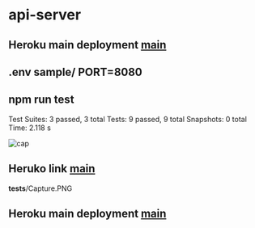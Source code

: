 # api-server

##  Heroku main deployment [main](https://api-server-munther.herokuapp.com/)


## .env sample/ PORT=8080

## npm run test
Test Suites: 3 passed, 3 total
Tests:       9 passed, 9 total
Snapshots:   0 total
Time:        2.118 s

![cap](___tests__/Capture.PNG)


## Heruko link [main](https://basic-api--munther.herokuapp.com/)

__tests__/Capture.PNG

##  Heroku main deployment [main](https://api-server-munther.herokuapp.com/)
